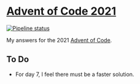 # [Advent of Code 2021](https://adventofcode.com/2021)

[![Pipeline status][workflows-CI-badge]][actions]

My answers for the 2021 [Advent of Code](https://adventofcode.com/2021).

## To Do

* For day 7, I feel there must be a faster solution.

[workflows-CI-badge]: https://github.com/rjvdw/advent-of-code/actions/workflows/ci-rust-2021.yml/badge.svg
[actions]: https://github.com/rjvdw/advent-of-code/actions/workflows/ci-rust-2021.yml
